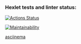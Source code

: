 ### Hexlet tests and linter status:
[![Actions Status](https://github.com/Multikus/python-project-49/actions/workflows/hexlet-check.yml/badge.svg)](https://github.com/Multikus/python-project-49/actions)

[![Maintainability](https://api.codeclimate.com/v1/badges/9f94021724f58561e1eb/maintainability)](https://codeclimate.com/github/Multikus/python-project-49/maintainability)

[asciinema](https://asciinema.org/connect/20e5f0c6-daa7-4c14-a2a3-4bf0c8a626aa)

